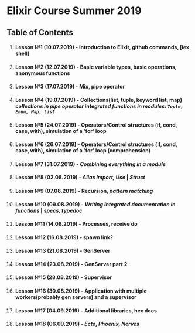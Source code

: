 # Elixir Course Summer 2019

## Table of Contents

1. #### Lesson №1 (10.07.2019) - Introduction to Elixir, github commands, [iex shell]
2. #### Lesson №2 (12.07.2019) - Basic variable types, basic operations, anonymous functions

3. #### Lesson №3 (17.07.2019) - Mix, pipe operator
4. #### Lesson №4 (19.07.2019) - Collections(list, tuple, keyword list, map) *collections in pipe operator* *integrated functions in modules: `Tuple, Enum, Map, List`*

5. #### Lesson №5 (24.07.2019) - Operators/Control structures (if, cond, case, with), simulation of a 'for' loop
6. #### Lesson №6 (26.07.2019) - Operators/Control structures (if, cond, case, with), simulation of a 'for' loop (comprehension)

7. #### Lesson №7 (31.07.2019) - *Combining everything in a module*
8. #### Lesson №8 (02.08.2019) - *Alias Import, Use* | *Struct* 

9. #### Lesson №9 (07.08.2019) - Recursion, *pattern matching*
10. #### Lesson №10 (09.08.2019) - *Writing integrated documentation in functions* | *specs, typedoc*

11. #### Lesson №11 (14.08.2019) - Processes, receive do
12. #### Lesson №12 (16.08.2019) - spawn link?

13. #### Lesson №13 (21.08.2019) - GenServer
14. #### Lesson №14 (23.08.2019) - GenServer part 2

15. #### Lesson №15 (28.08.2019) - Supervisor
16. #### Lesson №16 (30.08.2019) - Application with multiple workers(probably gen servers) and a supervisor

17. #### Lesson №17 (04.09.2019) - Additional libraries, hex docs
18. #### Lesson №18 (06.09.2019) - *Ecto, Phoenix, Nerves*